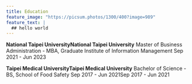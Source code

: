 ```yaml
---
title: Education
feature_image: "https://picsum.photos/1300/400?image=989"
feature_text: |
  ## hello world
---
```


**National Taipei UniversityNational Taipei University**
Master of Business Administration - MBA, Graduate Institute of Information Management
Sep 2021 - Jun 2023

**Taipei Medical UniversityTaipei Medical University**
Bachelor of Science - BS, School of Food Safety
Sep 2017 - Jun 2021Sep 2017 - Jun 2021
